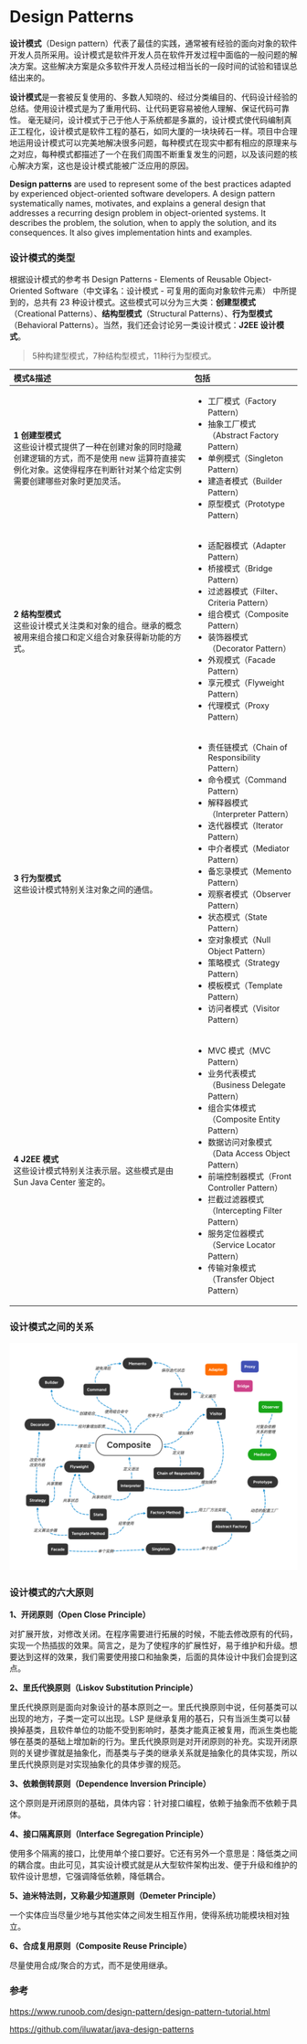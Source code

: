 # Design Patterns

**设计模式**（Design pattern）代表了最佳的实践，通常被有经验的面向对象的软件开发人员所采用。设计模式是软件开发人员在软件开发过程中面临的一般问题的解决方案。这些解决方案是众多软件开发人员经过相当长的一段时间的试验和错误总结出来的。

**设计模式**是一套被反复使用的、多数人知晓的、经过分类编目的、代码设计经验的总结。使用设计模式是为了重用代码、让代码更容易被他人理解、保证代码可靠性。 毫无疑问，设计模式于己于他人于系统都是多赢的，设计模式使代码编制真正工程化，设计模式是软件工程的基石，如同大厦的一块块砖石一样。项目中合理地运用设计模式可以完美地解决很多问题，每种模式在现实中都有相应的原理来与之对应，每种模式都描述了一个在我们周围不断重复发生的问题，以及该问题的核心解决方案，这也是设计模式能被广泛应用的原因。

**Design patterns** are used to represent some of the best practices adapted by experienced object-oriented software developers. A design pattern systematically names, motivates, and explains a general design that addresses a recurring design problem in object-oriented systems. It describes the problem, the solution, when to apply the solution, and its consequences. It also gives implementation hints and examples.

### 设计模式的类型

根据设计模式的参考书 Design Patterns - Elements of Reusable Object-Oriented Software（中文译名：设计模式 - 可复用的面向对象软件元素） 中所提到的，总共有 23 种设计模式。这些模式可以分为三大类：**创建型模式**（Creational Patterns）、**结构型模式**（Structural Patterns）、**行为型模式**（Behavioral Patterns）。当然，我们还会讨论另一类设计模式：**J2EE 设计模式**。

> 5种构建型模式，7种结构型模式，11种行为型模式。

模式&描述|包括
:--|:--
**1 创建型模式**<br>这些设计模式提供了一种在创建对象的同时隐藏创建逻辑的方式，而不是使用 new 运算符直接实例化对象。这使得程序在判断针对某个给定实例需要创建哪些对象时更加灵活。|<ul><li>工厂模式（Factory Pattern）</li><li>抽象工厂模式（Abstract Factory Pattern）</li><li>单例模式（Singleton Pattern）</li><li>建造者模式（Builder Pattern）</li><li>原型模式（Prototype Pattern）</li></ul>
**2 结构型模式**<br>这些设计模式关注类和对象的组合。继承的概念被用来组合接口和定义组合对象获得新功能的方式。|<ul><li>适配器模式（Adapter Pattern）</li><li>桥接模式（Bridge Pattern）</li><li>过滤器模式（Filter、Criteria Pattern）</li><li>组合模式（Composite Pattern）</li><li>装饰器模式（Decorator Pattern）</li><li>外观模式（Facade Pattern）</li><li>享元模式（Flyweight Pattern）</li><li>代理模式（Proxy Pattern）</li></ul>
**3 行为型模式**<br>这些设计模式特别关注对象之间的通信。|<ul><li>责任链模式（Chain of Responsibility Pattern）</li><li>命令模式（Command Pattern）</li><li>解释器模式（Interpreter Pattern）</li><li>迭代器模式（Iterator Pattern）</li><li>中介者模式（Mediator Pattern）</li><li>备忘录模式（Memento Pattern）</li><li>观察者模式（Observer Pattern）</li><li>状态模式（State Pattern）</li><li>空对象模式（Null Object Pattern）</li><li>策略模式（Strategy Pattern）</li><li>模板模式（Template Pattern）</li><li>访问者模式（Visitor Pattern）</li></ul>
**4 J2EE 模式**<br>这些设计模式特别关注表示层。这些模式是由 Sun Java Center 鉴定的。|<ul><li>MVC 模式（MVC Pattern）</li><li>业务代表模式（Business Delegate Pattern）</li><li>组合实体模式（Composite Entity Pattern）</li><li>数据访问对象模式（Data Access Object Pattern）</li><li>前端控制器模式（Front Controller Pattern）</li><li>拦截过滤器模式（Intercepting Filter Pattern）</li><li>服务定位器模式（Service Locator Pattern）</li><li>传输对象模式（Transfer Object Pattern）</li></ul>

### 设计模式之间的关系

![the relationship between design patterns](./Composite.png)

### 设计模式的六大原则

**1、开闭原则（Open Close Principle）**

对扩展开放，对修改关闭。在程序需要进行拓展的时候，不能去修改原有的代码，实现一个热插拔的效果。简言之，是为了使程序的扩展性好，易于维护和升级。想要达到这样的效果，我们需要使用接口和抽象类，后面的具体设计中我们会提到这点。

**2、里氏代换原则（Liskov Substitution Principle）**

里氏代换原则是面向对象设计的基本原则之一。里氏代换原则中说，任何基类可以出现的地方，子类一定可以出现。LSP 是继承复用的基石，只有当派生类可以替换掉基类，且软件单位的功能不受到影响时，基类才能真正被复用，而派生类也能够在基类的基础上增加新的行为。里氏代换原则是对开闭原则的补充。实现开闭原则的关键步骤就是抽象化，而基类与子类的继承关系就是抽象化的具体实现，所以里氏代换原则是对实现抽象化的具体步骤的规范。

**3、依赖倒转原则（Dependence Inversion Principle）**

这个原则是开闭原则的基础，具体内容：针对接口编程，依赖于抽象而不依赖于具体。

**4、接口隔离原则（Interface Segregation Principle）**

使用多个隔离的接口，比使用单个接口要好。它还有另外一个意思是：降低类之间的耦合度。由此可见，其实设计模式就是从大型软件架构出发、便于升级和维护的软件设计思想，它强调降低依赖，降低耦合。

**5、迪米特法则，又称最少知道原则（Demeter Principle）**

一个实体应当尽量少地与其他实体之间发生相互作用，使得系统功能模块相对独立。

**6、合成复用原则（Composite Reuse Principle）**

尽量使用合成/聚合的方式，而不是使用继承。

### 参考

https://www.runoob.com/design-pattern/design-pattern-tutorial.html

https://github.com/iluwatar/java-design-patterns
